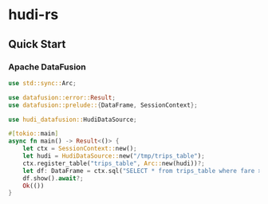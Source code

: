 <!--
  ~ Licensed to the Apache Software Foundation (ASF) under one
  ~ or more contributor license agreements.  See the NOTICE file
  ~ distributed with this work for additional information
  ~ regarding copyright ownership.  The ASF licenses this file
  ~ to you under the Apache License, Version 2.0 (the
  ~ "License"); you may not use this file except in compliance
  ~ with the License.  You may obtain a copy of the License at
  ~
  ~   http://www.apache.org/licenses/LICENSE-2.0
  ~
  ~ Unless required by applicable law or agreed to in writing,
  ~ software distributed under the License is distributed on an
  ~ "AS IS" BASIS, WITHOUT WARRANTIES OR CONDITIONS OF ANY
  ~ KIND, either express or implied.  See the License for the
  ~ specific language governing permissions and limitations
  ~ under the License.
-->

# hudi-rs

## Quick Start

### Apache DataFusion

```rust
use std::sync::Arc;

use datafusion::error::Result;
use datafusion::prelude::{DataFrame, SessionContext};

use hudi_datafusion::HudiDataSource;

#[tokio::main]
async fn main() -> Result<()> {
    let ctx = SessionContext::new();
    let hudi = HudiDataSource::new("/tmp/trips_table");
    ctx.register_table("trips_table", Arc::new(hudi))?;
    let df: DataFrame = ctx.sql("SELECT * from trips_table where fare > 20.0").await?;
    df.show().await?;
    Ok(())
}
```
